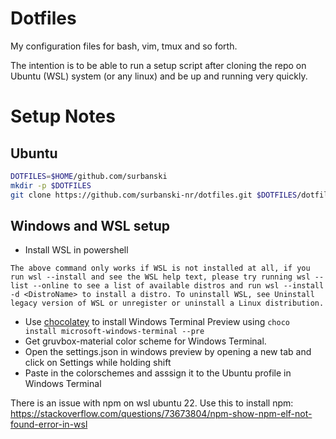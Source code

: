 # Dotfiles

My configuration files for bash, vim, tmux and so forth.

The intention is to be able to run  a setup script after cloning the repo on Ubuntu (WSL) system (or any linux) and be up and running very quickly.

# Setup Notes

## Ubuntu

```bash
DOTFILES=$HOME/github.com/surbanski
mkdir -p $DOTFILES
git clone https://github.com/surbanski-nr/dotfiles.git $DOTFILES/dotfiles
```

## Windows and WSL setup

* Install WSL in powershell 

```
The above command only works if WSL is not installed at all, if you run wsl --install and see the WSL help text, please try running wsl --list --online to see a list of available distros and run wsl --install -d <DistroName> to install a distro. To uninstall WSL, see Uninstall legacy version of WSL or unregister or uninstall a Linux distribution.
```

* Use [chocolatey](https://chocolatey.org/install) to install Windows Terminal Preview using `choco install microsoft-windows-terminal --pre`
* Get gruvbox-material color scheme for Windows Terminal. 
* Open the settings.json in windows preview by opening a new tab and click on Settings while holding shift
* Paste in the colorschemes and asssign it to the Ubuntu profile in Windows Terminal

There is an issue with npm on wsl ubuntu 22. Use this to install npm: https://stackoverflow.com/questions/73673804/npm-show-npm-elf-not-found-error-in-wsl

